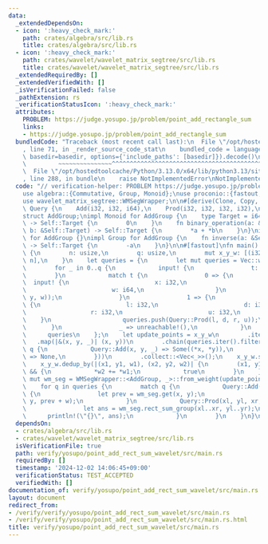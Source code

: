 ```yaml
---
data:
  _extendedDependsOn:
  - icon: ':heavy_check_mark:'
    path: crates/algebra/src/lib.rs
    title: crates/algebra/src/lib.rs
  - icon: ':heavy_check_mark:'
    path: crates/wavelet/wavelet_matrix_segtree/src/lib.rs
    title: crates/wavelet/wavelet_matrix_segtree/src/lib.rs
  _extendedRequiredBy: []
  _extendedVerifiedWith: []
  _isVerificationFailed: false
  _pathExtension: rs
  _verificationStatusIcon: ':heavy_check_mark:'
  attributes:
    PROBLEM: https://judge.yosupo.jp/problem/point_add_rectangle_sum
    links:
    - https://judge.yosupo.jp/problem/point_add_rectangle_sum
  bundledCode: "Traceback (most recent call last):\n  File \"/opt/hostedtoolcache/Python/3.13.0/x64/lib/python3.13/site-packages/onlinejudge_verify/documentation/build.py\"\
    , line 71, in _render_source_code_stat\n    bundled_code = language.bundle(stat.path,\
    \ basedir=basedir, options={'include_paths': [basedir]}).decode()\n          \
    \         ~~~~~~~~~~~~~~~^^^^^^^^^^^^^^^^^^^^^^^^^^^^^^^^^^^^^^^^^^^^^^^^^^^^^^^^^^^^^^^^^^\n\
    \  File \"/opt/hostedtoolcache/Python/3.13.0/x64/lib/python3.13/site-packages/onlinejudge_verify/languages/rust.py\"\
    , line 288, in bundle\n    raise NotImplementedError\nNotImplementedError\n"
  code: "// verification-helper: PROBLEM https://judge.yosupo.jp/problem/point_add_rectangle_sum\n\
    use algebra::{Commutative, Group, Monoid};\nuse proconio::{fastout, input};\n\
    use wavelet_matrix_segtree::WMSegWrapper;\n\n#[derive(Clone, Copy, Debug)]\nenum\
    \ Query {\n    Add(i32, i32, i64),\n    Prod(i32, i32, i32, i32),\n}\n\n#[derive(Debug)]\n\
    struct AddGroup;\nimpl Monoid for AddGroup {\n    type Target = i64;\n    fn id_element()\
    \ -> Self::Target {\n        0\n    }\n    fn binary_operation(a: &Self::Target,\
    \ b: &Self::Target) -> Self::Target {\n        *a + *b\n    }\n}\nimpl Commutative\
    \ for AddGroup {}\nimpl Group for AddGroup {\n    fn inverse(a: &Self::Target)\
    \ -> Self::Target {\n        -a\n    }\n}\n\n#[fastout]\nfn main() {\n    input!\
    \ {\n        n: usize,\n        q: usize,\n        mut x_y_w: [(i32, i32, i64);\
    \ n],\n    }\n    let queries = {\n        let mut queries = Vec::with_capacity(q);\n\
    \        for _ in 0..q {\n            input! {\n                t: i32,\n    \
    \        }\n            match t {\n                0 => {\n                  \
    \  input! {\n                        x: i32,\n                        y: i32,\n\
    \                        w: i64,\n                    }\n                    queries.push(Query::Add(x,\
    \ y, w));\n                }\n                1 => {\n                    input!\
    \ {\n                        l: i32,\n                        d: i32,\n      \
    \                  r: i32,\n                        u: i32,\n                \
    \    }\n                    queries.push(Query::Prod(l, d, r, u));\n         \
    \       }\n                _ => unreachable!(),\n            }\n        }\n  \
    \      queries\n    };\n    let update_points = x_y_w\n        .iter()\n     \
    \   .map(|&(x, y, _)| (x, y))\n        .chain(queries.iter().filter_map(|q| match\
    \ q {\n            Query::Add(x, y, _) => Some((*x, *y)),\n            Query::Prod(..)\
    \ => None,\n        }))\n        .collect::<Vec<_>>();\n    x_y_w.sort_unstable();\n\
    \    x_y_w.dedup_by(|(x1, y1, w1), (x2, y2, w2)| {\n        (x1, y1) == (x2, y2)\
    \ && {\n            *w2 += *w1;\n            true\n        }\n    });\n    let\
    \ mut wm_seg = WMSegWrapper::<AddGroup, _>::from_weight(update_points, &x_y_w);\n\
    \    for q in queries {\n        match q {\n            Query::Add(x, y, w) =>\
    \ {\n                let prev = wm_seg.get(x, y);\n                wm_seg.set(x,\
    \ y, prev + w);\n            }\n            Query::Prod(xl, yl, xr, yr) => {\n\
    \                let ans = wm_seg.rect_sum_group(xl..xr, yl..yr);\n          \
    \      println!(\"{}\", ans);\n            }\n        }\n    }\n}\n"
  dependsOn:
  - crates/algebra/src/lib.rs
  - crates/wavelet/wavelet_matrix_segtree/src/lib.rs
  isVerificationFile: true
  path: verify/yosupo/point_add_rect_sum_wavelet/src/main.rs
  requiredBy: []
  timestamp: '2024-12-02 14:06:45+09:00'
  verificationStatus: TEST_ACCEPTED
  verifiedWith: []
documentation_of: verify/yosupo/point_add_rect_sum_wavelet/src/main.rs
layout: document
redirect_from:
- /verify/verify/yosupo/point_add_rect_sum_wavelet/src/main.rs
- /verify/verify/yosupo/point_add_rect_sum_wavelet/src/main.rs.html
title: verify/yosupo/point_add_rect_sum_wavelet/src/main.rs
---
```

